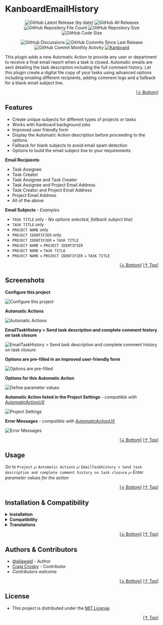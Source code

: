 <h1 name="readme-top">KanboardEmailHistory</h1>
<p align="center">
    <img src="https://img.shields.io/github/v/release/aljawaid/KanboardEmailHistory?style=for-the-badge&color=brightgreen" alt="GitHub Latest Release (by date)" title="GitHub Latest Release (by date)">
    <img src="https://img.shields.io/github/downloads/aljawaid/KanboardEmailHistory/total?style=for-the-badge&color=orange" alt="GitHub All Releases" title="GitHub All Downloads">
    <img src="https://img.shields.io/github/directory-file-count/aljawaid/KanboardEmailHistory?style=for-the-badge&color=orange" alt="GitHub Repository File Count" title="GitHub Repository File Count">
    <img src="https://img.shields.io/github/repo-size/aljawaid/KanboardEmailHistory?style=for-the-badge&color=orange" alt="GitHub Repository Size" title="GitHub Repository Size">
    <img src="https://img.shields.io/github/languages/code-size/aljawaid/KanboardEmailHistory?style=for-the-badge&color=orange" alt="GitHub Code Size" title="GitHub Code Size">
</p>
<p align="center">
    <img src="https://img.shields.io/github/discussions/aljawaid/KanboardEmailHistory?style=for-the-badge&color=blue" alt="GitHub Discussions" title="GitHub Discussions">
    <img src="https://img.shields.io/github/commits-since/aljawaid/KanboardEmailHistory/latest?include_prereleases&style=for-the-badge&color=blue" alt="GitHub Commits Since Last Release" title="GitHub Commits Since Last Release">
    <img src="https://img.shields.io/github/commit-activity/m/aljawaid/KanboardEmailHistory?style=for-the-badge&color=blue" alt="GitHub Commit Monthly Activity" title="GitHub Commit Monthly Activity">
    <a href="https://github.com/kanboard/kanboard" title="Kanboard - Kanban Project Management Software"><img src="https://img.shields.io/badge/Plugin%20for-kanboard-D40000?style=for-the-badge" alt="Kanboard"></a>
</p>

This plugin adds a new Automatic Action to provide any user or department to receive a final email report when a task is closed. Automatic emails are sent detailing the task description including the full comment history. Let this plugin create a digital file copy of your tasks using advanced options including emailing different recipients, adding comment logs and a fallback for a blank email subject line.

<p align="right">[<a href="#readme-bottom">&#8595; Bottom</a>]</p>

## Features

- Create unique subjects for different types of projects or tasks
- Works with Kanboard background jobs
- Improved user friendly form
- Display the Automatic Action description before proceeding to the options
- Fallback for blank subjects to avoid email spam detection
- Options to build the email subject line to your requirements

**Email Recipients**
- Task Assignee
- Task Creator
- Task Assignee and Task Creator
- Task Assignee and Project Email Address
- Task Creator and Project Email Address
- Project Email Address
- All of the above

**Email Subjects** - _Examples_
- `TASK TITLE` only - _No options selected, fallback subject line)_
- `TASK TITLE` only
- `PROJECT NAME` only
- `PROJECT IDENTIFIER` only
- `PROJECT IDENTIFIER` + `TASK TITLE`
- `PROJECT NAME` + `PROJECT IDENTIFIER`
- `PROJECT NAME` + `TASK TITLE`
- `PROJECT NAME` + `PROJECT IDENTIFIER` + `TASK TITLE`

<p align="right">[<a href="#readme-bottom">&#8595; Bottom</a>] [<a href="#readme-top">&#8593; Top</a>]</p>

## Screenshots

**Configure this project**

![Configure this project](../master/Screenshots/usage-1.png "Configure this project")

**Automatic Actions**

![Automatic Actions](../master/Screenshots/usage-2.png "Automatic Actions")

**EmailTaskHistory > Send task description and complete comment history on task closure**

![EmailTaskHistory > Send task description and complete comment history on task closure](../master/Screenshots/usage-3.png "EmailTaskHistory > Send task description and complete comment history on task closure")

**Options are pre-filled in an improved user-friendly form**

![Options are pre-filled](../master/Screenshots/usage-4.png "Options are pre-filled")

**Options for this Automatic Action**

![Define parameter values](../master/Screenshots/usage-5.png "Define parameter values")

**Automatic Action listed in the Project Settings** _- compatible with [AutomaticActionUX](https://github.com/aljawaid/AutomaticActionUX)_

![Project Settings](../master/Screenshots/usage-6.png "Project Settings")

**Error Messages** _- compatible with [AutomaticActionUX](https://github.com/aljawaid/AutomaticActionUX)_

![Error Messages](../master/Screenshots/error-messages.png "Error Messages")

<p align="right">[<a href="#readme-bottom">&#8595; Bottom</a>] [<a href="#readme-top">&#8593; Top</a>]</p>

## Usage

Go to `Project` &#10562; `Automatic Actions` &#10562; `EmailTaskHistory > Send task description and complete comment history on task closure` &#10562; _Enter parameter values for the action_

<p align="right">[<a href="#readme-bottom">&#8595; Bottom</a>] [<a href="#readme-top">&#8593; Top</a>]</p>

## Installation & Compatibility

<details>
    <summary><strong>Installation</strong></summary>

- Install via the **[Kanboard](https://github.com/kanboard/kanboard "Kanboard - Kanban Project Management Software") Plugin Directory** or see [INSTALL.md](../master/INSTALL.md)
- Read the full [**Changelog**](../master/changelog.md "See changes") to see the latest updates

</details>
<details>
    <summary><strong>Compatibility</strong></summary>

- Requires [Kanboard](https://github.com/kanboard/kanboard "Kanboard - Kanban Project Management Software") ≥`1.2.20`
- **Other Plugins & Action Plugins**
  - _No known issues_
  - Compatible with [AutomaticActionUX](https://github.com/aljawaid/AutomaticActionUX), [AutoSubtasks](https://github.com/creecros/AutoSubtasks), [ApplicationBranding](https://github.com/aljawaid/ApplicationBranding)
- **Core Files & Templates**
  - `01` Template override
  - _No database changes_

</details>
<details>
    <summary><strong>Translations</strong></summary>

- English (UK), French, German
- _Starter template available_

</details>

<p align="right">[<a href="#readme-bottom">&#8595; Bottom</a>] [<a href="#readme-top">&#8593; Top</a>]</p>

## Authors & Contributors

- [@aljawaid](https://github.com/aljawaid) - Author
- [Craig Crosby](https://github.com/creecros) - Contributor
- _Contributors welcome_

<p align="right">[<a href="#readme-bottom">&#8595; Bottom</a>] [<a href="#readme-top">&#8593; Top</a>]</p>

## License

- This project is distributed under the [MIT License](../master/LICENSE "Read The MIT license")

<a name="readme-bottom"></a>
<p align="right">[<a href="#readme-top">&#8593; Top</a>]</p>
